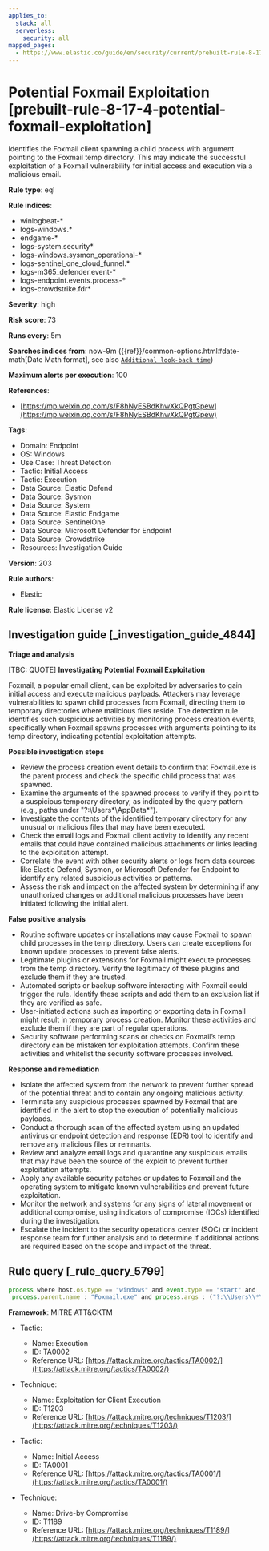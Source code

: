 ```yaml
---
applies_to:
  stack: all
  serverless:
    security: all
mapped_pages:
  - https://www.elastic.co/guide/en/security/current/prebuilt-rule-8-17-4-potential-foxmail-exploitation.html
---
```


# Potential Foxmail Exploitation [prebuilt-rule-8-17-4-potential-foxmail-exploitation]

Identifies the Foxmail client spawning a child process with argument pointing to the Foxmail temp directory. This may indicate the successful exploitation of a Foxmail vulnerability for initial access and execution via a malicious email.

**Rule type**: eql

**Rule indices**:

* winlogbeat-*
* logs-windows.*
* endgame-*
* logs-system.security*
* logs-windows.sysmon_operational-*
* logs-sentinel_one_cloud_funnel.*
* logs-m365_defender.event-*
* logs-endpoint.events.process-*
* logs-crowdstrike.fdr*

**Severity**: high

**Risk score**: 73

**Runs every**: 5m

**Searches indices from**: now-9m ({{ref}}/common-options.html#date-math[Date Math format], see also [`Additional look-back time`](docs-content://solutions/security/detect-and-alert/create-detection-rule.md#rule-schedule))

**Maximum alerts per execution**: 100

**References**:

* [https://mp.weixin.qq.com/s/F8hNyESBdKhwXkQPgtGpew](https://mp.weixin.qq.com/s/F8hNyESBdKhwXkQPgtGpew)

**Tags**:

* Domain: Endpoint
* OS: Windows
* Use Case: Threat Detection
* Tactic: Initial Access
* Tactic: Execution
* Data Source: Elastic Defend
* Data Source: Sysmon
* Data Source: System
* Data Source: Elastic Endgame
* Data Source: SentinelOne
* Data Source: Microsoft Defender for Endpoint
* Data Source: Crowdstrike
* Resources: Investigation Guide

**Version**: 203

**Rule authors**:

* Elastic

**Rule license**: Elastic License v2

## Investigation guide [_investigation_guide_4844]

**Triage and analysis**

[TBC: QUOTE]
**Investigating Potential Foxmail Exploitation**

Foxmail, a popular email client, can be exploited by adversaries to gain initial access and execute malicious payloads. Attackers may leverage vulnerabilities to spawn child processes from Foxmail, directing them to temporary directories where malicious files reside. The detection rule identifies such suspicious activities by monitoring process creation events, specifically when Foxmail spawns processes with arguments pointing to its temp directory, indicating potential exploitation attempts.

**Possible investigation steps**

* Review the process creation event details to confirm that Foxmail.exe is the parent process and check the specific child process that was spawned.
* Examine the arguments of the spawned process to verify if they point to a suspicious temporary directory, as indicated by the query pattern (e.g., paths under "?:\Users*\AppData\*").
* Investigate the contents of the identified temporary directory for any unusual or malicious files that may have been executed.
* Check the email logs and Foxmail client activity to identify any recent emails that could have contained malicious attachments or links leading to the exploitation attempt.
* Correlate the event with other security alerts or logs from data sources like Elastic Defend, Sysmon, or Microsoft Defender for Endpoint to identify any related suspicious activities or patterns.
* Assess the risk and impact on the affected system by determining if any unauthorized changes or additional malicious processes have been initiated following the initial alert.

**False positive analysis**

* Routine software updates or installations may cause Foxmail to spawn child processes in the temp directory. Users can create exceptions for known update processes to prevent false alerts.
* Legitimate plugins or extensions for Foxmail might execute processes from the temp directory. Verify the legitimacy of these plugins and exclude them if they are trusted.
* Automated scripts or backup software interacting with Foxmail could trigger the rule. Identify these scripts and add them to an exclusion list if they are verified as safe.
* User-initiated actions such as importing or exporting data in Foxmail might result in temporary process creation. Monitor these activities and exclude them if they are part of regular operations.
* Security software performing scans or checks on Foxmail’s temp directory can be mistaken for exploitation attempts. Confirm these activities and whitelist the security software processes involved.

**Response and remediation**

* Isolate the affected system from the network to prevent further spread of the potential threat and to contain any ongoing malicious activity.
* Terminate any suspicious processes spawned by Foxmail that are identified in the alert to stop the execution of potentially malicious payloads.
* Conduct a thorough scan of the affected system using an updated antivirus or endpoint detection and response (EDR) tool to identify and remove any malicious files or remnants.
* Review and analyze email logs and quarantine any suspicious emails that may have been the source of the exploit to prevent further exploitation attempts.
* Apply any available security patches or updates to Foxmail and the operating system to mitigate known vulnerabilities and prevent future exploitation.
* Monitor the network and systems for any signs of lateral movement or additional compromise, using indicators of compromise (IOCs) identified during the investigation.
* Escalate the incident to the security operations center (SOC) or incident response team for further analysis and to determine if additional actions are required based on the scope and impact of the threat.


## Rule query [_rule_query_5799]

```js
process where host.os.type == "windows" and event.type == "start" and
 process.parent.name : "Foxmail.exe" and process.args : ("?:\\Users\\*\\AppData\\*", "\\\\*")
```

**Framework**: MITRE ATT&CKTM

* Tactic:

    * Name: Execution
    * ID: TA0002
    * Reference URL: [https://attack.mitre.org/tactics/TA0002/](https://attack.mitre.org/tactics/TA0002/)

* Technique:

    * Name: Exploitation for Client Execution
    * ID: T1203
    * Reference URL: [https://attack.mitre.org/techniques/T1203/](https://attack.mitre.org/techniques/T1203/)

* Tactic:

    * Name: Initial Access
    * ID: TA0001
    * Reference URL: [https://attack.mitre.org/tactics/TA0001/](https://attack.mitre.org/tactics/TA0001/)

* Technique:

    * Name: Drive-by Compromise
    * ID: T1189
    * Reference URL: [https://attack.mitre.org/techniques/T1189/](https://attack.mitre.org/techniques/T1189/)



